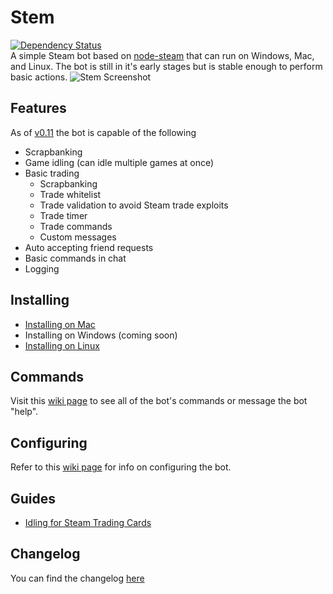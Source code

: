Stem
====
[![Dependency Status](https://david-dm.org/Alvinlz/stem.png)](https://david-dm.org/Alvinlz/stem)   
A simple Steam bot based on [node-steam](https://github.com/seishun/node-steam) that can run on Windows, Mac, and Linux. The bot is still in it's early stages but is stable enough to perform basic actions.
![Stem Screenshot](https://alvinl.com/cache/stem-github.png)
## Features
As of [v0.11](https://github.com/Alvinlz/stem/releases/tag/v0.11) the bot is capable of the following
- Scrapbanking
- Game idling (can idle multiple games at once)
- Basic trading
  - Scrapbanking
  - Trade whitelist
  - Trade validation to avoid Steam trade exploits
  - Trade timer
  - Trade commands
  - Custom messages
- Auto accepting friend requests
- Basic commands in chat
- Logging

## Installing
- [Installing on Mac](https://github.com/Alvinlz/stem/wiki/Installing-on-Mac)
- Installing on Windows (coming soon)
- [Installing on Linux](https://github.com/Alvinlz/stem/wiki/Installing-on-Linux)

## Commands
Visit this [wiki page](https://github.com/Alvinlz/stem/wiki/Commands) to see all of the bot's commands or message the bot "help".

## Configuring
Refer to this [wiki page](https://github.com/Alvinlz/stem/wiki/Configuring-the-bot) for info on configuring the bot.

## Guides
- [Idling for Steam Trading Cards](https://github.com/Alvinlz/stem/wiki/Idling-for-Steam-Trading-Cards)

## Changelog
You can find the changelog [here](https://github.com/Alvinlz/stem/releases)
